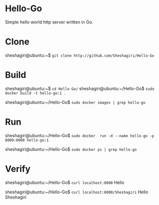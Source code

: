 # Hello-Go
Simple hello world http server written in Go.

# Clone
sheshagiri@ubuntu:~$ `git clone http://github.com/Sheshagiri/Hello-Go`

# Build
sheshagiri@ubuntu:~$ `cd Hello-Go/`
sheshagiri@ubuntu:~/Hello-Go$ `sudo docker build -t hello-go:1 .`

sheshagiri@ubuntu:~/Hello-Go$ `sudo docker images | grep hello-go`
# Run
sheshagiri@ubuntu:~/Hello-Go$ `sudo docker  run -d --name hello-go -p 8000:8000 hello-go:1`

sheshagiri@ubuntu:~/Hello-Go$ `sudo docker ps | grep hello-go`
# Verify
sheshagiri@ubuntu:~/Hello-Go$ `curl localhost:8000`
Hello

sheshagiri@ubuntu:~/Hello-Go$ `curl localhost:8000/Sheshagiri`
Hello Sheshagiri
